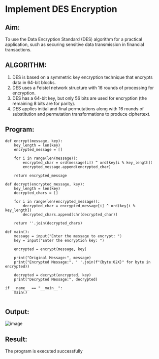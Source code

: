 # Implement DES Encryption

## Aim:

To use the Data Encryption Standard (DES) algorithm for a practical application, such as securing sensitive data transmission in financial transactions.

## ALGORITHM:

1. DES is based on a symmetric key encryption technique that encrypts data in 64-bit blocks.
2. DES uses a Feistel network structure with 16 rounds of processing for encryption.
3. DES has a 64-bit key, but only 56 bits are used for encryption (the remaining 8 bits are for parity).
4. DES applies initial and final permutations along with 16 rounds of substitution and permutation transformations to produce ciphertext.

## Program:
```
def encrypt(message, key):
    key_length = len(key)
    encrypted_message = []

    for i in range(len(message)):
        encrypted_char = ord(message[i]) ^ ord(key[i % key_length])
        encrypted_message.append(encrypted_char)

    return encrypted_message

def decrypt(encrypted_message, key):
    key_length = len(key)
    decrypted_chars = []

    for i in range(len(encrypted_message)):
        decrypted_char = encrypted_message[i] ^ ord(key[i % key_length])
        decrypted_chars.append(chr(decrypted_char))

    return ''.join(decrypted_chars)

def main():
    message = input("Enter the message to encrypt: ")
    key = input("Enter the encryption key: ")

    encrypted = encrypt(message, key)

    print("Original Message:", message)
    print("Encrypted Message:", ' '.join(f"{byte:02X}" for byte in encrypted))

    decrypted = decrypt(encrypted, key)
    print("Decrypted Message:", decrypted)

if __name__ == "__main__":
    main()


```
## Output:
![image](https://github.com/user-attachments/assets/0d0e5384-df12-45e7-9f2e-9f93c16a747d)

## Result:
The program is executed successfully

